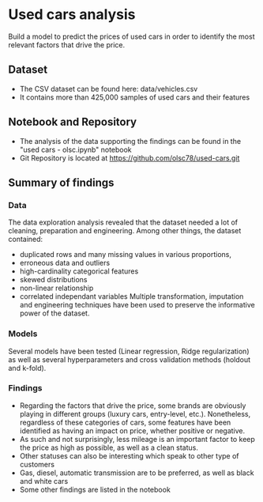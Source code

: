 # Used cars analysis
Build a model to predict the prices of used cars in order to identify the most relevant factors that drive the price.

## Dataset
- The CSV dataset can be found here: data/vehicles.csv
- It contains more than 425,000 samples of used cars and their features

## Notebook and Repository
- The analysis of the data supporting the findings can be found in the "used cars - olsc.ipynb" notebook
- Git Repository is located at https://github.com/olsc78/used-cars.git

## Summary of findings

### Data
The data exploration analysis revealed that the dataset needed a lot of cleaning, preparation and engineering. Among other things, the dataset contained:
- duplicated rows and many missing values in various proportions, 
- erroneous data and outliers
- high-cardinality categorical features
- skewed distributions
- non-linear relationship
- correlated independant variables
Multiple transformation, imputation and engineering techniques have been used to preserve the informative power of the dataset.

### Models
Several models have been tested (Linear regression, Ridge regularization) as well as several hyperparameters and cross validation methods (holdout and k-fold).

### Findings
- Regarding the factors that drive the price, some brands are obviously playing in different groups (luxury cars, entry-level, etc.). Nonetheless, regardless of these categories of cars, some features have been identified as having an impact on price, whether positive or negative. 
- As such and not surprisingly, less mileage is an important factor to keep the price as high as possible, as well as a clean status.
- Other statuses can also be interesting which speak to other type of customers
- Gas, diesel, automatic transmission are to be preferred, as well as black and white cars
- Some other findings are listed in the notebook